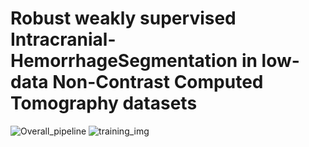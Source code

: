 # Robust weakly supervised Intracranial-HemorrhageSegmentation in low-data Non-Contrast Computed Tomography datasets
![Overall_pipeline](https://github.com/shreyashr2000/Shreyas-weakly-supervised-segmentation/assets/114232340/20f75c31-fe13-4093-aa41-748c71aacb3d)
![training_img](https://github.com/shreyashr2000/Shreyas-weakly-supervised-segmentation/assets/114232340/13cb1303-8fb6-4167-963d-85240b43683b)
